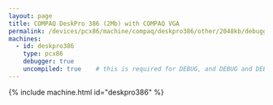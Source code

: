 ```yaml
---
layout: page
title: COMPAQ DeskPro 386 (2Mb) with COMPAQ VGA
permalink: /devices/pcx86/machine/compaq/deskpro386/other/2048kb/debugger/backtrack/
machines:
  - id: deskpro386
    type: pcx86
    debugger: true
    uncompiled: true    # this is required for DEBUG, and DEBUG and DEBUGGER must both be true to enable BACKTRACK
---
```


{% include machine.html id="deskpro386" %}
